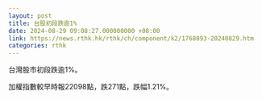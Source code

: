 ```yaml
---
layout: post
title: 台股初段跌逾1%
date: 2024-08-29 09:08:27.000000000 +08:00
link: https://news.rthk.hk/rthk/ch/component/k2/1768093-20240829.htm
categories: rthk
---
```


台灣股市初段跌逾1%。

加權指數較早時報22098點，跌271點，跌幅1.21%。
